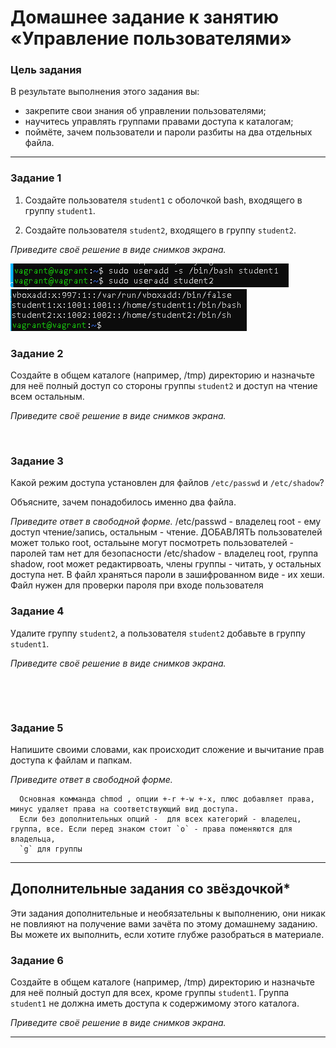 # Домашнее задание к занятию «Управление пользователями»

### Цель задания
В результате выполнения этого задания вы:

* закрепите свои знания об управлении пользователями;
* научитесь управлять группами правами доступа к каталогам;
* поймёте, зачем пользователи и пароли разбиты на два отдельных файла.

----

### Задание 1

1. Создайте пользователя `student1` с оболочкой bash, входящего в группу `student1`.

2. Создайте пользователя `student2`, входящего в группу `student2`.

*Приведите своё решение в виде снимков экрана.*

![](https://github.com/vakhtanov/netology_devops_zero_DZ/blob/main/slinc/DZ4/1adusers.PNG)\
![](https://github.com/vakhtanov/netology_devops_zero_DZ/blob/main/slinc/DZ4/2passwd.PNG)

### Задание 2

Создайте в общем каталоге (например, /tmp) директорию и назначьте для неё полный доступ со стороны группы `student2` и доступ на чтение всем остальным.

*Приведите своё решение в виде снимков экрана.*

![]()


### Задание 3

Какой режим доступа установлен для файлов `/etc/passwd` и `/etc/shadow`?

Объясните, зачем понадобилось именно два файла.

*Приведите ответ в свободной форме.*
    /etc/passwd - владелец root - ему доступ чтение/запись, остальным - чтение. ДОБАВЛЯТЬ пользователей может только root, остальыне могут посмотреть пользователей - паролей там нет для безопасности
    /etc/shadow - владелец root, группа shadow, root может редактирвоать, члены группы - читать, у остальных доступа нет. В файл храняться пароли в зашифрованном виде - их хеши. Файл нужен для проверки пароля при входе пользователя


### Задание 4

Удалите группу `student2`, а пользователя `student2` добавьте в группу `student1`.

*Приведите своё решение в виде снимков экрана.*

![]()

![]()


### Задание 5

Напишите своими словами, как происходит сложение и вычитание прав доступа к файлам и папкам.

*Приведите ответ в свободной форме.*

      Основная комманда chmod , опции +-r +-w +-x, плюс добавляет права, минус удаляет права на соответствующий вид доступа. 
      Если без дополнительных опций -  для всех категорий - владелец, группа, все. Если перед знаком стоит `o` - права поменяются для владельца, 
      `g` для группы

---

## Дополнительные задания со звёздочкой*
Эти задания дополнительные и необязательны к выполнению, они никак не повлияют на получение вами зачёта по этому домашнему заданию. Вы можете их выполнить, если хотите глубже разобраться в материале.

### Задание 6

Создайте в общем каталоге (например, /tmp) директорию и назначьте для неё полный доступ для всех, кроме группы `student1`.  Группа `student1` не должна иметь доступа к содержимому этого каталога.

*Приведите своё решение в виде снимков экрана.*


------

